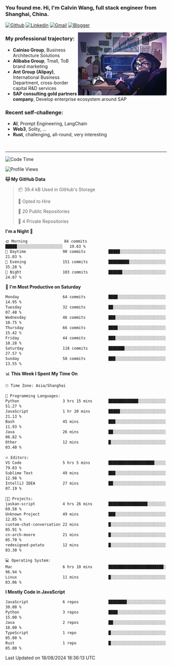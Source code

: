 <!-- Greeting -->
### You found me. Hi, I'm Calvin Wang, full stack engineer from Shanghai, China.

[![Github](https://img.shields.io/badge/-Github-000?style=flat&logo=Github&logoColor=white)](https://github.com/wangjunneil)
[![Linkedin](https://img.shields.io/badge/-LinkedIn-blue?style=flat&logo=Linkedin&logoColor=white)](https://www.linkedin.com/in/wangjunneil/)
[![Gmail](https://img.shields.io/badge/-Gmail-c14438?style=flat&logo=Gmail&logoColor=white)](mailto:wangjunneil@gmail.com)
[![Blogger](https://img.shields.io/badge/-Blogger-gray?style=flat&logo=Blogger&logoColor=white)](https://www.wangjun.dev)

<!--Introduction -->

<img align="right" alt="img" src="https://raw.githubusercontent.com/wangjunneil/wangjunneil/main/imgs/cover_image.png" width="55%" height="auto" />

### My professional trajectory: 
- **Cainiao Group**, Business Architecture Solutions
- **Alibaba Group**, Tmall, ToB brand marketing
- **Ant Group (Alipay)**, International Business Department, cross-border capital R&D services
- **SAP consulting gold partners company**, Develop enterprise ecosystem around SAP
### Recent self-challenge:
- **AI**, Prompt Engineering, LangChain
- **Web3**, Solity, ...
- **Rust**, challenging, all-round, very interesting

<br/>

---
<!-- Your badges -->

<!--START_SECTION:waka-->
![Code Time](http://img.shields.io/badge/Code%20Time-241%20hrs%2049%20mins-blue)

![Profile Views](http://img.shields.io/badge/Profile%20Views-0-blue)

**🐱 My GitHub Data** 

> 📦 39.4 kB Used in GitHub's Storage 
 > 
> 💼 Opted to Hire
 > 
> 📜 20 Public Repositories 
 > 
> 🔑 4 Private Repositories 
 > 
**I'm a Night 🦉** 

```text
🌞 Morning                84 commits          █████░░░░░░░░░░░░░░░░░░░░   19.63 % 
🌆 Daytime                90 commits          █████░░░░░░░░░░░░░░░░░░░░   21.03 % 
🌃 Evening                151 commits         █████████░░░░░░░░░░░░░░░░   35.28 % 
🌙 Night                  103 commits         ██████░░░░░░░░░░░░░░░░░░░   24.07 % 
```
📅 **I'm Most Productive on Saturday** 

```text
Monday                   64 commits          ████░░░░░░░░░░░░░░░░░░░░░   14.95 % 
Tuesday                  32 commits          ██░░░░░░░░░░░░░░░░░░░░░░░   07.48 % 
Wednesday                46 commits          ███░░░░░░░░░░░░░░░░░░░░░░   10.75 % 
Thursday                 66 commits          ████░░░░░░░░░░░░░░░░░░░░░   15.42 % 
Friday                   44 commits          ███░░░░░░░░░░░░░░░░░░░░░░   10.28 % 
Saturday                 118 commits         ███████░░░░░░░░░░░░░░░░░░   27.57 % 
Sunday                   58 commits          ███░░░░░░░░░░░░░░░░░░░░░░   13.55 % 
```


📊 **This Week I Spent My Time On** 

```text
🕑︎ Time Zone: Asia/Shanghai

💬 Programming Languages: 
Python                   3 hrs 15 mins       █████████████░░░░░░░░░░░░   51.27 % 
JavaScript               1 hr 20 mins        █████░░░░░░░░░░░░░░░░░░░░   21.13 % 
Bash                     45 mins             ███░░░░░░░░░░░░░░░░░░░░░░   11.93 % 
Java                     26 mins             ██░░░░░░░░░░░░░░░░░░░░░░░   06.82 % 
Other                    12 mins             █░░░░░░░░░░░░░░░░░░░░░░░░   03.40 % 

🔥 Editors: 
VS Code                  5 hrs 5 mins        ████████████████████░░░░░   79.83 % 
Sublime Text             49 mins             ███░░░░░░░░░░░░░░░░░░░░░░   12.98 % 
IntelliJ IDEA            27 mins             ██░░░░░░░░░░░░░░░░░░░░░░░   07.19 % 

🐱‍💻 Projects: 
jaskan-script            4 hrs 26 mins       █████████████████░░░░░░░░   69.58 % 
Unknown Project          49 mins             ███░░░░░░░░░░░░░░░░░░░░░░   12.85 % 
custom-chat-conversation 22 mins             █░░░░░░░░░░░░░░░░░░░░░░░░   05.91 % 
cn-arch-moore            21 mins             █░░░░░░░░░░░░░░░░░░░░░░░░   05.70 % 
redesigned-potato        12 mins             █░░░░░░░░░░░░░░░░░░░░░░░░   03.30 % 

💻 Operating System: 
Mac                      6 hrs 10 mins       ████████████████████████░   96.94 % 
Linux                    11 mins             █░░░░░░░░░░░░░░░░░░░░░░░░   03.06 % 
```

**I Mostly Code in JavaScript** 

```text
JavaScript               6 repos             ████████░░░░░░░░░░░░░░░░░   30.00 % 
Python                   3 repos             ████░░░░░░░░░░░░░░░░░░░░░   15.00 % 
Java                     2 repos             ██░░░░░░░░░░░░░░░░░░░░░░░   10.00 % 
TypeScript               1 repo              █░░░░░░░░░░░░░░░░░░░░░░░░   05.00 % 
Rust                     1 repo              █░░░░░░░░░░░░░░░░░░░░░░░░   05.00 % 
```




 Last Updated on 18/08/2024 18:36:13 UTC
<!--END_SECTION:waka-->

